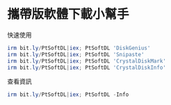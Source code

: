 攜帶版軟體下載小幫手
===

快速使用
```ps1
irm bit.ly/PtSoftDL|iex; PtSoftDL 'DiskGenius'
irm bit.ly/PtSoftDL|iex; PtSoftDL 'Snipaste'
irm bit.ly/PtSoftDL|iex; PtSoftDL 'CrystalDiskMark'
irm bit.ly/PtSoftDL|iex; PtSoftDL 'CrystalDiskInfo'
```

查看資訊
```ps1
irm bit.ly/PtSoftDL|iex; PtSoftDL -Info
```

